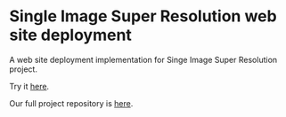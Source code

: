 # Single Image Super Resolution web site deployment
A web site deployment implementation for Singe Image Super Resolution project.

Try it [here](https://thesuperme.herokuapp.com/).

Our full project repository is [here](https://github.com/Ahmad-Zaki/Single_Image_Super_Resolution/blob/master/readme.md#-try-it-on-your-own-images-here).
